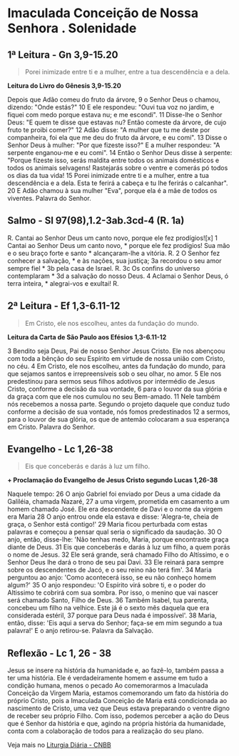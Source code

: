 # Imaculada Conceição de Nossa Senhora . Solenidade

## 1ª Leitura - Gn 3,9-15.20

> Porei inimizade entre ti e a mulher, entre a tua descendência e a dela.

**Leitura do Livro do Gênesis 3,9-15.20**

Depois que Adão comeu do fruto da árvore,  9 o Senhor Deus o chamou, dizendo:   "Onde estás?"  10 E ele respondeu:   "Ouvi tua voz no jardim,   e fiquei com medo porque estava nu;   e me escondi".  11 Disse-lhe o Senhor Deus:   "E quem te disse que estavas nu?   Então comeste da árvore,   de cujo fruto te proibi comer?"  12 Adão disse:   "A mulher que tu me deste por companheira,   foi ela que me deu do fruto da árvore, e eu comi".  13 Disse o Senhor Deus à mulher:   "Por que fizeste isso?"   E a mulher respondeu:   "A serpente enganou-me e eu comi".  14 Então o Senhor Deus disse à serpente:   "Porque fizeste isso, serás maldita   entre todos os animais domésticos   e todos os animais selvagens!   Rastejarás sobre o ventre   e comerás pó todos os dias da tua vida!  15 Porei inimizade entre ti e a mulher,   entre a tua descendência e a dela.   Esta te ferirá a cabeça   e tu lhe ferirás o calcanhar".  20 E Adão chamou à sua mulher "Eva",   porque ela é a mãe de todos os viventes.   Palavra do Senhor.

## Salmo - Sl 97(98),1.2-3ab.3cd-4 (R. 1a)

R. Cantai ao Senhor Deus um canto novo,   porque ele fez prodígios![x]  1 Cantai ao Senhor Deus um canto novo, *   porque ele fez prodígios!   Sua mão e o seu braço forte e santo *   alcançaram-lhe a vitória.  R.  2 O Senhor fez conhecer a salvação, *   e às nações, sua justiça;  3a recordou o seu amor sempre fiel *  3b pela casa de Israel.  R.  3c Os confins do universo contemplaram *  3d a salvação do nosso Deus.   4 Aclamai o Senhor Deus, ó terra inteira, *   alegrai-vos e exultai!  R.

## 2ª Leitura - Ef 1,3-6.11-12

> Em Cristo, ele nos escolheu, antes da fundação do mundo.

**Leitura da Carta de São Paulo aos Efésios 1,3-6.11-12**

3 Bendito seja Deus,   Pai de nosso Senhor Jesus Cristo.   Ele nos abençoou com toda a bênção do seu Espírito   em virtude de nossa união com Cristo, no céu.  4 Em Cristo, ele nos escolheu,   antes da fundação do mundo,   para que sejamos santos e irrepreensíveis   sob o seu olhar, no amor.  5 Ele nos predestinou para sermos seus filhos adotivos   por intermédio de Jesus Cristo,   conforme a decisão da sua vontade,  6 para o louvor da sua glória   e da graça com que ele nos cumulou no seu Bem-amado.  11 Nele também nós recebemos a nossa parte.   Segundo o projeto daquele   que conduz tudo conforme a decisão de sua vontade,   nós fomos predestinados  12 a sermos, para o louvor de sua glória,   os que de antemão colocaram a sua esperança em Cristo.   Palavra do Senhor.

## Evangelho - Lc 1,26-38

> Eis que conceberás e darás à luz um filho.

**+ Proclamação do Evangelho de Jesus Cristo segundo Lucas	1,26-38**

Naquele tempo: 
26 O anjo Gabriel foi enviado por Deus 
 a uma cidade da Galiléia, chamada Nazaré, 
27 a uma virgem, prometida em casamento 
 a um homem chamado José. 
 Ele era descendente de Davi 
 e o nome da virgem era Maria 
28 O anjo entrou onde ela estava e disse: 
 'Alegra-te, cheia de graça, o Senhor está contigo!' 
29 Maria ficou perturbada com estas palavras e começou a 
 pensar qual seria o significado da saudação. 
30 O anjo, então, disse-lhe: 
 'Não tenhas medo, Maria, 
 porque encontraste graça diante de Deus. 
31 Eis que conceberás e darás à luz um filho, 
 a quem porás o nome de Jesus. 
32 Ele será grande, será chamado Filho do Altíssimo, 
 e o Senhor Deus lhe dará o trono de seu pai Davi. 
33 Ele reinará para sempre sobre os descendentes de Jacó, 
 e o seu reino não terá fim'. 
34 Maria perguntou ao anjo: 
 'Como acontecerá isso, 
 se eu não conheço homem algum?' 
35 O anjo respondeu: 
 'O Espírito virá sobre ti, 
 e o poder do Altissimo te cobrirá com sua sombra. 
 Por isso, o menino que vai nascer 
 será chamado Santo, Filho de Deus. 
36 Também Isabel, tua parenta, 
 concebeu um filho na velhice. 
 Este já é o sexto mês 
 daquela que era considerada estéril, 
37 porque para Deus nada é impossível'. 
38 Maria, então, disse: 
 'Eis aqui a serva do Senhor; 
 faça-se em mim segundo a tua palavra!' 
 E o anjo retirou-se. 
 Palavra da Salvação.

## Reflexão - Lc 1, 26 - 38

Jesus se insere na história da humanidade e, ao fazê-lo, também passa a ter uma história. Ele é verdadeiramente homem e assume em tudo a condição humana, menos o pecado Ao comemorarmos a Imaculada Conceição da Virgem Maria, estamos comemorando um fato da história do próprio Cristo, pois a Imaculada Conceição de Maria está condicionada ao nascimento de Cristo, uma vez que Deus estava preparando o ventre digno de receber seu próprio Filho. Com isso, podemos perceber a ação do Deus que é Senhor da história e que, agindo na própria história da humanidade, conta com a colaboração de todos para a realização do seu plano.

Veja mais no [Liturgia Diária - CNBB](http://liturgiadiaria.cnbb.org.br/app/user/user/UserView.php?ano=2016&mes=12&dia=8)